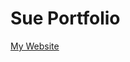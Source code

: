 # Sue Portfolio

<a href="https://suevalba.github.io/portfolio-website/" target="_blank">My Website</a>
